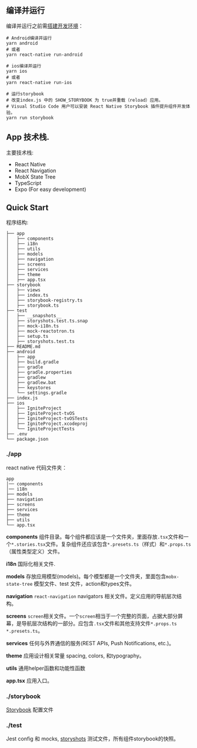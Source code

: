 ## 编译并运行
编译并运行之前需[搭建开发环境](https://reactnative.cn/docs/getting-started.html)：
```shell script
# Android编译并运行
yarn android
# 或者
yarn react-native run-android

# ios编译并运行
yarn ios
# 或者
yarn react-native run-ios

# 运行storybook
# 改变index.js 中的 SHOW_STORYBOOK 为 true并重载（reload）应用。
# Visual Studio Code 用户可以安装 React Native Storybook 插件提升组件开发体验。
yarn run storybook
```

## App 技术栈.

主要技术栈:

- React Native
- React Navigation
- MobX State Tree
- TypeScript
- Expo (For easy development)

## Quick Start

程序结构:

```
├── app
│   ├── components
│   ├── i18n
│   ├── utils
│   ├── models
│   ├── navigation
│   ├── screens
│   ├── services
│   ├── theme
│   ├── app.tsx
├── storybook
│   ├── views
│   ├── index.ts
│   ├── storybook-registry.ts
│   ├── storybook.ts
├── test
│   ├── __snapshots__
│   ├── storyshots.test.ts.snap
│   ├── mock-i18n.ts
│   ├── mock-reactotron.ts
│   ├── setup.ts
│   ├── storyshots.test.ts
├── README.md
├── android
│   ├── app
│   ├── build.gradle
│   ├── gradle
│   ├── gradle.properties
│   ├── gradlew
│   ├── gradlew.bat
│   ├── keystores
│   └── settings.gradle
├── index.js
├── ios
│   ├── IgniteProject
│   ├── IgniteProject-tvOS
│   ├── IgniteProject-tvOSTests
│   ├── IgniteProject.xcodeproj
│   └── IgniteProjectTests
├── .env
└── package.json

```

### ./app
react native 代码文件夹：

```
app
│── components
│── i18n
├── models
├── navigation
├── screens
├── services
├── theme
├── utils
└── app.tsx
```

**components**
组件目录。每个组件都应该是一个文件夹，里面存放`.tsx`文件和一个`*.stories.tsx`文件。复杂组件还应该包含`*.presets.ts`（样式）和`*.props.ts`（属性类型定义）文件。 

**i18n**
国际化相关文件.

**models**
存放应用模型(models)。每个模型都是一个文件夹，里面包含`mobx-state-tree` 模型文件、test 文件，action和types文件。

**navigation**
`react-navigation` navigators 相关文件。定义应用的导航层次结构。

**screens**
`screen`相关文件。一个`screen`相当于一个完整的页面，占据大部分屏幕，是导航层次结构的一部分。应包含`.tsx`文件和其他支持文件`*.props.ts` `*.presets.ts`。

**services**
任何与外界通信的服务(REST APIs, Push Notifications, etc.)。

**theme**
应用设计相关常量 spacing, colors, 和typography。

**utils**
通用helper函数和功能性函数

**app.tsx** 应用入口。


### ./storybook
[Storybook](https://storybook.js.org/docs/react/get-started/introduction) 配置文件

### ./test

Jest config 和 mocks,  [storyshots](https://github.com/storybooks/storybook/tree/master/addons/storyshots) 测试文件，所有组件storybook的快照。
